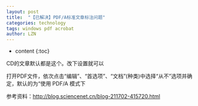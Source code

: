 ```yaml
---
layout: post
title:  "【已解决】PDF/A标准文章标注问题" 
categories: technology
tags: windows pdf acrobat
author: LZN
---
```


* content
{:toc}

CD的文章默认都是这个。改下设置就可以

打开PDF文件，依次点击“编辑”、“首选项”、“文档”(种类)中选择“从不”选项并确定，默认的为“使用 PDF/A 模式下

参考资料：http://blog.sciencenet.cn/blog-211702-415720.html
